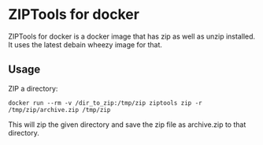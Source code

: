 # ZIPTools for docker #
ZIPTools for docker is a docker image that has zip as well as unzip installed. It uses the latest debain wheezy image for that. 

## Usage ##
ZIP a directory:
    
    docker run --rm -v /dir_to_zip:/tmp/zip ziptools zip -r /tmp/zip/archive.zip /tmp/zip

This will zip the given directory and save the zip file as archive.zip to that directory.

